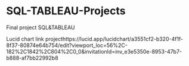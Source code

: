 # SQL-TABLEAU-Projects
Final project SQL&amp;TABLEAU 

Lucid chart link
projecthttps://lucid.app/lucidchart/a3551cf2-b320-4f1f-8f37-80874e64b754/edit?viewport_loc=56%2C-182%2C1842%2C804%2C0_0&invitationId=inv_e3e5350e-8953-47b7-b888-af7bb22992b8

